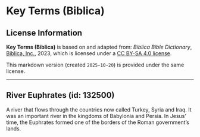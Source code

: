 # Key Terms (Biblica)

## License Information

**Key Terms (Biblica)** is based on and adapted from: _Biblica Bible Dictionary_, [Biblica, Inc.](https://www.biblica.com/), 2023, which is licensed under a [CC BY-SA 4.0 license](https://creativecommons.org/licenses/by-sa/4.0/legalcode.en).

This markdown version (created `2025-10-20`) is provided under the same license.



--------------------------------

## River Euphrates (id: 132500)

A river that flows through the countries now called Turkey, Syria and Iraq. It was an important river in the kingdoms of Babylonia and Persia. In Jesus’ time, the Euphrates formed one of the borders of the Roman government’s lands.


